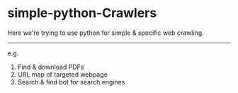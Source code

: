 # simple-python-Crawlers
Here we're trying to use python for simple & specific web crawling.

-----------------------------------------------------------------------
e.g. 
1) Find & download PDFs
2) URL map of targeted webpage
3) Search & find bot for search engines
